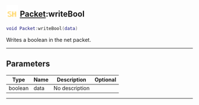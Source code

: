 ## <img src="../../.gitbook/assets/shared.png" width="32" height="32" /> [Packet](../packet/README.md):writeBool

```lua
void Packet:writeBool(data)
```

Writes a boolean in the net packet.<br>

-----------------
## Parameters

| Type   | Name | Description | Optional |
| ------ | ---- | ----------- | -------: |
| boolean | data | No description |  |


--------